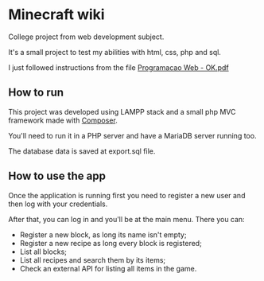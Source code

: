 # Minecraft wiki

College project from web development subject.

It's a small project to test my abilities with html, css, php and sql.

I just followed instructions from the file [Programacao Web - OK.pdf](https://github.com/AlNuN/minecraft-wiki/blob/main/Programacao%20Web%20-%20OK.pdf)

## How to run

This project was developed using LAMPP stack and a small php MVC framework made with [Composer](https://getcomposer.org/).

You'll need to run it in a PHP server and have a MariaDB server running too.

The database data is saved at export.sql file.

## How to use the app
Once the application is running first you need to register a new user and then log with your credentials.

After that, you can log in and you'll be at the main menu.
There you can:
- Register a new block, as long its name isn't empty;
- Register a new recipe as long every block is registered;
- List all blocks;
- List all recipes and search them by its items;
- Check an external API for listing all items in the game.

